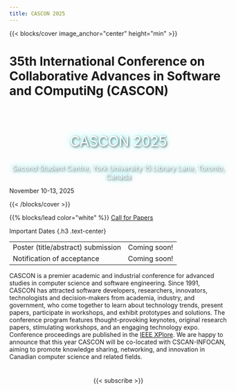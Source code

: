 ```yaml
---
title: CASCON 2025 
---
```


{{< blocks/cover image_anchor="center" height="min" >}}
<h1 class="title">35th International Conference on Collaborative Advances in Software and COmputiNg (CASCON)</h1>
<p class="lead mt-5" style="text-align: center; font-size: 2rem; color: white; text-shadow: 2px 2px 5px rgba(0, 0, 0, 0.7), 0 0 15px rgba(0, 255, 255, 0.7); margin-top: 5rem;"> CASCON 2025

<div style="text-align: center; font-size: 1rem; color: white; text-shadow: 2px 2px 5px rgba(0, 0, 0, 0.7), 0 0 15px rgba(0, 255, 255, 0.7);">Second Student Centre, York University
15 Library Lane, Toronto, Canada</div>

November 10-13, 2025</p>
<!-- {{< blocks/link-down color="info" >}} -->
{{< /blocks/cover >}}


{{% blocks/lead color="white" %}}
<a class="btn btn-lg btn-secondary me-3 mb-4" href="cfp/">
  Call for Papers<i class="fas fa-arrow-alt-circle-right ms-2"></i>
</a>

Important Dates
{.h3 .text-center}
<center>
<table class="table caption-top">
  <tbody>
    <tr>
      <td>Poster (title/abstract) submission</td>
      <td>Coming soon!</td>
    </tr>
    <tr>
      <td>Notification of acceptance</td>
      <td>Coming soon!</td>
    </tr>
  </tbody>
</table>
</center>
<p class="lead mt-5" align="left" style="margin-bottom:1cm">
CASCON is a premier academic and industrial conference for advanced studies in computer science and software engineering. Since 1991, CASCON has attracted software developers, researchers, innovators, technologists and decision-makers from academia, industry, and government, who come together to learn about technology trends, present papers, participate in workshops, and exhibit prototypes and solutions.
The conference program features thought-provoking keynotes, original research papers, stimulating workshops, and an engaging technology expo. Conference proceedings are published in the <a href="https://ieeexplore.ieee.org/Xplore/home.jsp">IEEE XPlore</a>.  
We are happy to announce that this year CASCON will be co-located with CSCAN-INFOCAN, aiming to promote knowledge sharing, networking, and innovation in Canadian computer science and related fields.
</p>

<center>
{{< subscribe >}}
</center>
<!-- {{% /blocks/lead %}} -->

<!-- {{% blocks/section %}}
Sponsors
{.h1 .text-center}
{{% /blocks/section %}} -->

<!-- {{% blocks/section type="row" color="white" %}}
<center>
  {{< card >}}
<a href=https://cscan-infocan.ca>
<img src="sponsors/cs-can.png" style="max-width:80%;max-height=80%;">
</a>
  {{< /card >}}
  {{< card >}}
<a href=https://ieee.org>
<img src="sponsors/ieee.png" style="max-width:33%;max-height=80%;">
<img src="sponsors/IEEE-CS_LOGO.jpg" style="max-width:33%;max-height=80%;">
<img src="sponsors/TCSE-color.jpg" style="max-width:33%;max-height=80%;">
</a>
  {{< /card >}}
  {{< card >}}
<a href=https://www.huawei.com/ca/>
<img src="sponsors/Huawei_logo.png" style="max-width:30%;max-height=80%;">
</a>
  {{< /card >}}
</center>
{{% /blocks/section %}} -->

